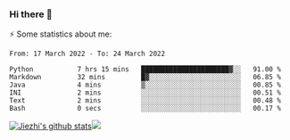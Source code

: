 ### Hi there 👋

⚡ Some statistics about me:


<!--START_SECTION:waka-->

```text
From: 17 March 2022 - To: 24 March 2022

Python           7 hrs 15 mins   ██████████████████████▓░░   91.00 %
Markdown         32 mins         █▓░░░░░░░░░░░░░░░░░░░░░░░   06.85 %
Java             4 mins          ▒░░░░░░░░░░░░░░░░░░░░░░░░   00.85 %
INI              2 mins          ░░░░░░░░░░░░░░░░░░░░░░░░░   00.51 %
Text             2 mins          ░░░░░░░░░░░░░░░░░░░░░░░░░   00.48 %
Bash             0 secs          ░░░░░░░░░░░░░░░░░░░░░░░░░   00.17 %
```

<!--END_SECTION:waka-->





[![Jiezhi's github stats](https://github-readme-stats.vercel.app/api?username=Jiezhi&show_icons=true)](https://github.com/Jiezhi/github-readme-stats)[![](https://stats.justsong.cn/api/leetcode/?username=Jiezhi)](https://leetcode.com/Jiezhi/) 
<!--
[![Top Langs](https://github-readme-stats.vercel.app/api/top-langs/?username=Jiezhi&hide=javascript,html)](https://github.com/Jiezhi/github-readme-stats)

**Jiezhi/Jiezhi** is a ✨ _special_ ✨ repository because its `README.md` (this file) appears on your GitHub profile.

Here are some ideas to get you started:

- 🔭 I’m currently working on ...
- 🌱 I’m currently learning ...
- 👯 I’m looking to collaborate on ...
- 🤔 I’m looking for help with ...
- 💬 Ask me about ...
- 📫 How to reach me: ...
- 😄 Pronouns: ...
- ⚡ Fun fact: ...
-->

